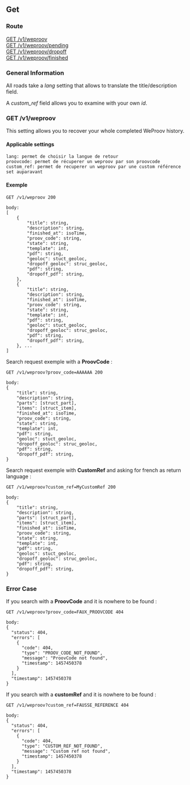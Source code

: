 ## Get

### Route
[GET /v1/weproov](#get-v1weproov)  
[GET /v1/weproov/pending]()  
[GET /v1/weproov/dropoff]()  
[GET /v1/weproov/finished]()  

### General Information

All roads take a *lang* setting that allows to translate the title/description field.

A *custom_ref* field allows you to examine with your own *id*.

### GET /v1/weproov

This setting allows you to recover your whole completed WeProov history. 

#### Applicable settings

```
lang: permet de choisir la langue de retour 
proovcode: permet de récuperer un weproov par son proovcode
custom_ref: permet de recuperer un weproov par une custom référence set auparavant
```

#### Exemple

```
GET /v1/weproov 200

body:
[
	{
		"title": string,
		"description": string,
		"finished_at": isoTime,
		"proov_code": string,
		"state": string,
		"template": int,
		"pdf": string,
		"geoloc": stuct_geoloc,
		"dropoff_geoloc": struc_geoloc,
		"pdf": string,
		"dropoff_pdf": string,
	},
	{
		"title": string,
		"description": string,
		"finished_at": isoTime,
		"proov_code": string,
		"state": string,
		"template": int,
		"pdf": string,
		"geoloc": stuct_geoloc,
		"dropoff_geoloc": struc_geoloc,
		"pdf": string,
		"dropoff_pdf": string,
	}, ...
]
```

Search request exemple with a **ProovCode** :

```
GET /v1/weproov?proov_code=AAAAAA 200

body:
{
	"title": string,
	"description": string,
	"parts": [struct_part],
	"items": [struct_item],
	"finished_at": isoTime,
	"proov_code": string,
	"state": string,
	"template": int,
	"pdf": string,
	"geoloc": stuct_geoloc,
	"dropoff_geoloc": struc_geoloc,
	"pdf": string,
	"dropoff_pdf": string,
}
```

Search request exemple with **CustomRef** and asking for french as return language :

```
GET /v1/weproov?custom_ref=MyCustomRef 200

body:
{
	"title": string,
	"description": string,
	"parts": [struct_part],
	"items": [struct_item],
	"finished_at": isoTime,
	"proov_code": string,
	"state": string,
	"template": int,
	"pdf": string,
	"geoloc": stuct_geoloc,
	"dropoff_geoloc": struc_geoloc,
	"pdf": string,
	"dropoff_pdf": string,
}
```

### Error Case

If you search with a **ProovCode** and it is nowhere to be found : 

```
GET /v1/weproov?proov_code=FAUX_PROOVCODE 404

body:
{
  "status": 404,
  "errors": [
    {
      "code": 404,
      "type": "PROOV_CODE_NOT_FOUND",
      "message": "ProovCode not found",
      "timestamp": 1457450378
    }
  ],
  "timestamp": 1457450378
}
```

If you search with a **customRef** and it is nowhere to be found : 

```
GET /v1/weproov?custom_ref=FAUSSE_REFERENCE 404

body:
{
  "status": 404,
  "errors": [
    {
      "code": 404,
      "type": "CUSTOM_REF_NOT_FOUND",
      "message": "Custom ref not found",
      "timestamp": 1457450378
    }
  ],
  "timestamp": 1457450378
}
```
